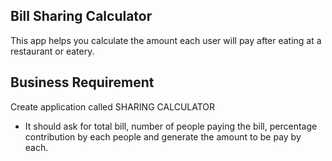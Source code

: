 ## Bill Sharing Calculator
This app helps you calculate the amount each user will pay after eating at a restaurant or eatery.
## Business Requirement
Create application called SHARING CALCULATOR
* It should ask for  total bill, number of people paying the bill, percentage contribution by each people and generate the amount to be pay by each.

